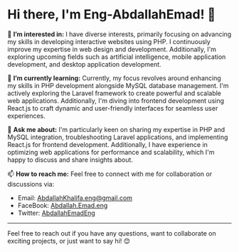 # Hi there, I'm Eng-AbdallahEmad! 👋

👀 **I’m interested in:** I have diverse interests, primarily focusing on advancing my skills in developing interactive websites using PHP. I continuously improve my expertise in web design and development. Additionally, I'm exploring upcoming fields such as artificial intelligence, mobile application development, and desktop application development.

🌱 **I’m currently learning:** Currently, my focus revolves around enhancing my skills in PHP development alongside MySQL database management. I'm actively exploring the Laravel framework to create powerful and scalable web applications. Additionally, I'm diving into frontend development using React.js to craft dynamic and user-friendly interfaces for seamless user experiences.

💬 **Ask me about:** I'm particularly keen on sharing my expertise in PHP and MySQL integration, troubleshooting Laravel applications, and implementing React.js for frontend development. Additionally, I have experience in optimizing web applications for performance and scalability, which I'm happy to discuss and share insights about.

📫 **How to reach me:** Feel free to connect with me for collaboration or discussions via:

- Email: [AbdallahKhalifa.eng@gmail.com](mailto:AbdallahKhalifa.eng@gmail.com)
- FaceBook: [Abdallah.Emad.eng](https://www.facebook.com/Abdallah.Emad.eng)
- Twitter: [AbdallahEmadEng](https://twitter.com/AbdallahEmadEng)


---

Feel free to reach out if you have any questions, want to collaborate on exciting projects, or just want to say hi! 😊

